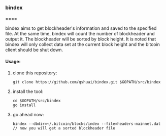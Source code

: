 ### bindex
====

bindex aims to get blockheader's information and saved to the specified file.  At the same time, bindex will count the number of blockheader and output it. The blockheader will be sorted by block height. It is noted that bindex will only collect data set at the current block height and the bitcoin client should be shut down.

#### Usage: 

1. clone this repository:

   ```
   git clone https://github.com/qshuai/bindex.git $GOPATH/src/bindex
   ```

2. install the tool:

   ```
   cd $GOPATH/src/bindex
   go install
   ```

3. go ahead now:

   ```
   bindex --dbdir=~/.bitcoin/blocks/index --file=headers-mainnet.dat
   // now you will get a sorted blockheader file
   ```

